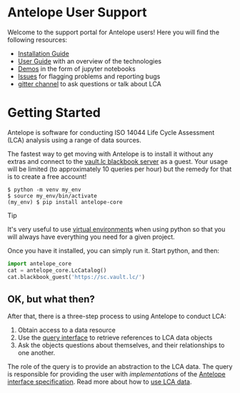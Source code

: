 # Antelope User Support

Welcome to the support portal for Antelope users! Here you will find the following resources:

 * [Installation Guide](INSTALL.md)
 * [User Guide](user_guide/README.md) with an overview of the technologies
 * [Demos](demos) in the form of jupyter notebooks
 * [Issues](issues) for flagging problems and reporting bugs
 * [gitter channel](https://matrix.to/#/#antelopepy-user-support:gitter.im) to ask questions or talk 
about LCA 

# Getting Started

Antelope is software for conducting ISO 14044 Life Cycle Assessment (LCA) analysis using a range of
data sources.  

The fastest way to get moving with Antelope is to install it without any extras and connect
to the [vault.lc blackbook server](https://vault.lc) as a guest.   Your usage will be limited
(to approximately 10 queries per hour) but the remedy for that is to create a free account!

```shell
$ python -m venv my_env
$ source my_env/bin/activate
(my_env) $ pip install antelope-core
```

> [!TIP]
> It's very useful to use [virtual environments](https://docs.python.org/3/library/venv.html) when using python so that you will always
> have everything you need for a given project.

Once you have it installed, you can simply run it. Start python, and then:

```python
import antelope_core
cat = antelope_core.LcCatalog()
cat.blackbook_guest('https://sc.vault.lc/')

```

## OK, but what then?
After that, there is a three-step process to using Antelope to conduct LCA:

1. Obtain access to a data resource
2. Use the [query interface](user_guide/catalog.md#queries) to retrieve references to LCA data objects
3. Ask the objects questions about themselves, and their relationships to one another.

The role of the query is to provide an abstraction to the LCA data.  The query is responsible for providing the user with *implementations* of the 
[Antelope interface specification](https://antelopelca.github.io/antelope/interfaces/abstract.html).  Read more about how to [use LCA data](user_guide/using_lca_data.md).
